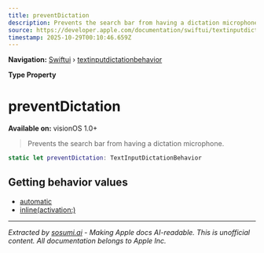 ```yaml
---
title: preventDictation
description: Prevents the search bar from having a dictation microphone.
source: https://developer.apple.com/documentation/swiftui/textinputdictationbehavior/preventdictation
timestamp: 2025-10-29T00:10:46.659Z
---
```


**Navigation:** [Swiftui](/documentation/swiftui) › [textinputdictationbehavior](/documentation/swiftui/textinputdictationbehavior)

**Type Property**

# preventDictation

**Available on:** visionOS 1.0+

> Prevents the search bar from having a dictation microphone.

```swift
static let preventDictation: TextInputDictationBehavior
```

## Getting behavior values

- [automatic](/documentation/swiftui/textinputdictationbehavior/automatic)
- [inline(activation:)](/documentation/swiftui/textinputdictationbehavior/inline(activation:))

---

*Extracted by [sosumi.ai](https://sosumi.ai) - Making Apple docs AI-readable.*
*This is unofficial content. All documentation belongs to Apple Inc.*
